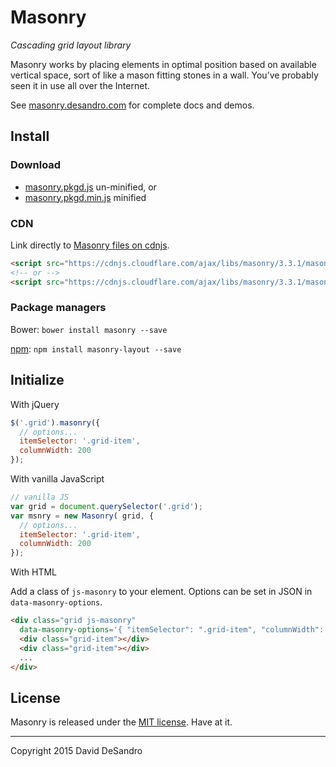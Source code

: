 # Masonry

_Cascading grid layout library_

Masonry works by placing elements in optimal position based on available vertical space, sort of like a mason fitting stones in a wall. You’ve probably seen it in use all over the Internet.

See [masonry.desandro.com](http://masonry.desandro.com) for complete docs and demos.

## Install

### Download

+ [masonry.pkgd.js](https://github.com/desandro/masonry/raw/master/dist/masonry.pkgd.js) un-minified, or
+ [masonry.pkgd.min.js](https://github.com/desandro/masonry/raw/master/dist/masonry.pkgd.min.js) minified

### CDN

Link directly to [Masonry files on cdnjs](https://cdnjs.com/libraries/masonry).

``` html
<script src="https://cdnjs.cloudflare.com/ajax/libs/masonry/3.3.1/masonry.pkgd.js"></script>
<!-- or -->
<script src="https://cdnjs.cloudflare.com/ajax/libs/masonry/3.3.1/masonry.pkgd.min.js"></script>
```

### Package managers

Bower: `bower install masonry --save`

[npm](https://www.npmjs.com/package/masonry-layout): `npm install masonry-layout --save`


## Initialize

With jQuery

``` js
$('.grid').masonry({
  // options...
  itemSelector: '.grid-item',
  columnWidth: 200
});
```

With vanilla JavaScript

``` js
// vanilla JS
var grid = document.querySelector('.grid');
var msnry = new Masonry( grid, {
  // options...
  itemSelector: '.grid-item',
  columnWidth: 200
});
```

With HTML

Add a class of `js-masonry` to your element. Options can be set in JSON in `data-masonry-options`.

``` html
<div class="grid js-masonry"
  data-masonry-options='{ "itemSelector": ".grid-item", "columnWidth": 200 }'>
  <div class="grid-item"></div>
  <div class="grid-item"></div>
  ...
</div>
```

## License

Masonry is released under the [MIT license](http://desandro.mit-license.org). Have at it.

* * *

Copyright 2015 David DeSandro